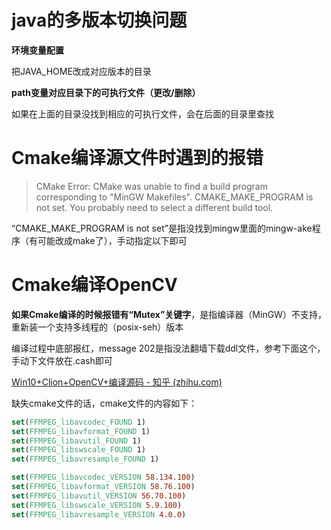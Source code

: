 # java的多版本切换问题

**环境变量配置**

把JAVA_HOME改成对应版本的目录

**path变量对应目录下的可执行文件（更改/删除）**

如果在上面的目录没找到相应的可执行文件，会在后面的目录里查找



# Cmake编译源文件时遇到的报错

> CMake Error: CMake was unable to find a build program corresponding to "MinGW Makefiles".  CMAKE_MAKE_PROGRAM is not set.  You probably need to select a different build tool.

“CMAKE_MAKE_PROGRAM is not set”是指没找到mingw里面的mingw-ake程序（有可能改成make了），手动指定以下即可



# Cmake编译OpenCV

**如果Cmake编译的时候报错有“Mutex”关键字**，是指编译器（MinGW）不支持，重新装一个支持多线程的（posix-seh）版本



编译过程中底部报红，message 202是指没法翻墙下载ddl文件，参考下面这个，手动下文件放在.cash即可

[Win10+Clion+OpenCV+编译源码 - 知乎 (zhihu.com)](https://zhuanlan.zhihu.com/p/107887128)



缺失cmake文件的话，cmake文件的内容如下：

```cmake
set(FFMPEG_libavcodec_FOUND 1)
set(FFMPEG_libavformat_FOUND 1)
set(FFMPEG_libavutil_FOUND 1)
set(FFMPEG_libswscale_FOUND 1)
set(FFMPEG_libavresample_FOUND 1)

set(FFMPEG_libavcodec_VERSION 58.134.100)
set(FFMPEG_libavformat_VERSION 58.76.100)
set(FFMPEG_libavutil_VERSION 56.70.100)
set(FFMPEG_libswscale_VERSION 5.9.100)
set(FFMPEG_libavresample_VERSION 4.0.0)
```





